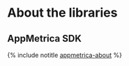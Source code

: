 # About the libraries

## AppMetrica SDK

{% include notitle [appmetrica-about](../_includes/appmetrica-about.md) %}
